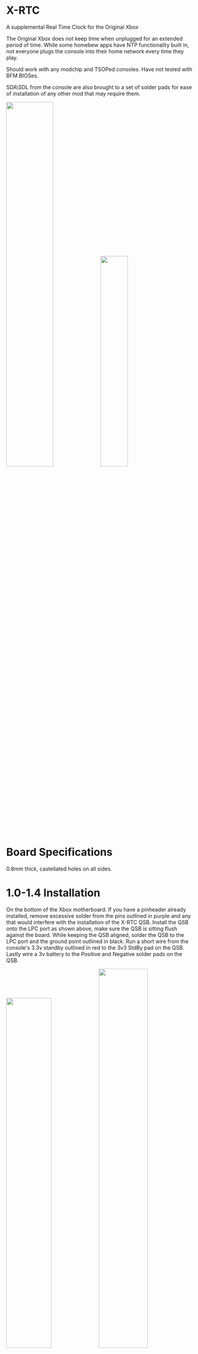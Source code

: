 # X-RTC
A supplemental Real Time Clock for the Original Xbox 

The Original Xbox does not keep time when unplugged for an extended period of time. While some homebew apps have NTP functionality built in, not everyone plugs the console into their home network every time they play. 

Should work with any modchip and TSOPed consoles. Have not tested with BFM BIOSes. 

SDA\SDL from the console are also brought to a set of solder pads for ease of installation of any other mod that may require them. 

<img src="https://github.com/Andr-Zero/X-RTC/blob/main/Images/10Install.png" width=50% height=50%><img src="https://github.com/Andr-Zero/X-RTC/blob/main/Images/16Install.png" width=38% height=38%>

# Board Specifications
0.8mm thick, castellated holes on all sides.

# 1.0-1.4 Installation
On the bottom of the Xbox motherboard. If you have a pinheader already installed, remove excessive solder from the pins outlined in purple and any that would interfere with the installation of the X-RTC QSB. Install the QSB onto the LPC port as shown above, make sure the QSB is sitting flush against the board. While keeping the QSB aligned, solder the QSB to the LPC port and the ground point outlined in black. Run a short wire from the console's 3.3v standby outlined in red to the 3v3 StdBy pad on the QSB. Lastly wire a 3v battery to the Positive and Negative solder pads on the QSB.

<img src="https://github.com/Andr-Zero/X-RTC/blob/main/Images/1011Board.png" width=49% height=49%><img src="https://github.com/Andr-Zero/X-RTC/blob/main/Images/1214Board.png" width=51% height=51%>

# 1.6 Installation
On the bottom of the Xbox motherboard. Remove any existing LPC rebuild QSB or wires that maybe installed. If a pinheader is already installed, remove solder from the bottom of the pinheader. No need to remove the pinheader, just enough for the X-RTC QSB can sit flush against the board. Solder the various LAD points first, then the ground connections around the QSB, solder the QSB to the LPC port and pinheader last. Make sure the solder is connecting to the QSB, pinheader, and the main board. All the edge points on the QSB need to contact the board. Since the 1.6 consoles have it’s standby voltage on the LPC, no need to run a wire like the early revisions. Last step is wiring a 3v battery to the Positive and Negative solder pads on the QSB. Your install should look like the 1.6 install at the top of this README

# BOM

| Part | Description | Digikey Link |
| --- | --- | --- |
| `0.1 uF` | Generic 0.1uF Ceramic Cap | https://www.digikey.com/short/408q3vwn |
| `DS3231MZ` | I2C Real Time Clock | https://www.digikey.com/short/m05dd78z |
| `XC6206P332MR` | 3.3v Regulator for 1.6 ONLY | https://www.digikey.com/short/bqdqftzn |


# Software
Cerbios 2.4.0 or higher is required to use X-RTC. 

> ; Enables Automatic Time Sync With Optional RTC Hardware Connected to SMBus
> 
> RtcEnable = True

Copy the X-RTC.xbe into your console's App directory. There you can set the time for the X-RTC. 

The next release of PrometheOS will have the ability to set the time on X-RTC.

Once the time is set and Cerbios is configured to look for the RTC chip. The time on the console will set automatically on boot.


# License, Credits, & Thanks
The hardware and it's related files is licensed under CERN-OHL-S v2 or later version.
See License.txt, cern_ohl_s_v2.txt, and cern_ohl_s_v2_user_guide.txt for details.

1.6 LPC rebuild portion by Kekule. -> https://github.com/Kekule-OXC/OXC_LPCorrectr

Team Resurgent for the idea, PrometheOS, and the XBE.

Cerbios team for including functionality into their BIOS.
